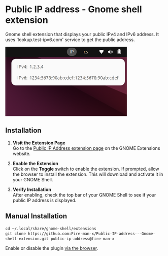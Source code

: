 # Public IP address - Gnome shell extension
Gnome shell extension that displays your public IPv4 and IPv6 address.
It uses 'lookup.test-ipv6.com' service to get the public address.

![Where it show?](screenshot.png)

## Installation

1. **Visit the Extension Page**  
   Go to the [Public IP Address extension page](https://extensions.gnome.org/extension/7478/public-ip-address/) on the GNOME Extensions website.

2. **Enable the Extension**  
   Click on the **Toggle** switch to enable the extension. If prompted, allow the browser to install the extension. This will download and activate it in your GNOME Shell.

3. **Verify Installation**  
   After enabling, check the top bar of your GNOME Shell to see if your public IP address is displayed.

## Manual Installation

```
cd ~/.local/share/gnome-shell/extensions
git clone https://github.com:Fire-man-x/Public-IP-address---Gnome-shell-extension.git public-ip-address@fire-man-x
```

Enable or disable the plugin [via the browser](https://extensions.gnome.org/local/).
